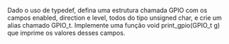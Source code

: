 Dado o uso de typedef, defina uma estrutura 
chamada GPIO com os campos 
enabled, direction e level, todos do tipo unsigned char, e crie um alias chamado GPIO_t. 
Implemente uma função 
void print_gpio(GPIO_t g) 
que imprime os valores desses campos.